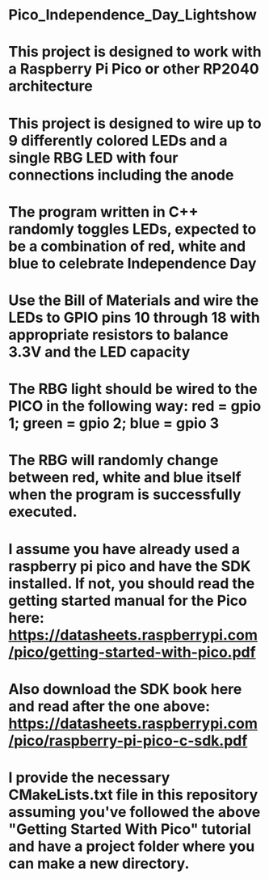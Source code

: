 # Pico_Independence_Day_Lightshow
# This project is designed to work with a Raspberry Pi Pico or other RP2040 architecture
# This project is designed to wire up to 9 differently colored LEDs and a single RBG LED with four connections including the anode
# The program written in C++ randomly toggles LEDs, expected to be a combination of red, white and blue to celebrate Independence Day
# Use the Bill of Materials and wire the LEDs to GPIO pins 10 through 18 with appropriate resistors to balance 3.3V and the LED capacity
# The RBG light should be wired to the PICO in the following way: red = gpio 1; green = gpio 2; blue = gpio 3
# The RBG will randomly change between red, white and blue itself when the program is successfully executed.
# I assume you have already used a raspberry pi pico and have the SDK installed. If not, you should read the getting started manual for the Pico here: https://datasheets.raspberrypi.com/pico/getting-started-with-pico.pdf
# Also download the SDK book here and read after the one above: https://datasheets.raspberrypi.com/pico/raspberry-pi-pico-c-sdk.pdf
# I provide the necessary CMakeLists.txt file in this repository assuming you've followed the above "Getting Started With Pico" tutorial and have a project folder where you can make a new directory.
